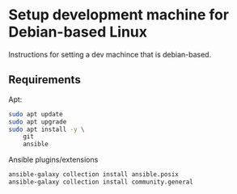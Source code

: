 # Setup development machine for Debian-based Linux

Instructions for setting a dev machince that is debian-based.

## Requirements

Apt:

```bash
sudo apt update
sudo apt upgrade
sudo apt install -y \
    git
    ansible
```

Ansible plugins/extensions

```bash
ansible-galaxy collection install ansible.posix
ansible-galaxy collection install community.general
```
